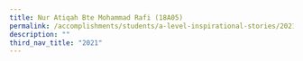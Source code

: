 ```yaml
---
title: Nur Atiqah Bte Mohammad Rafi (18A05)
permalink: /accomplishments/students/a-level-inspirational-stories/2021/atiqah/
description: ""
third_nav_title: "2021"
---
```



